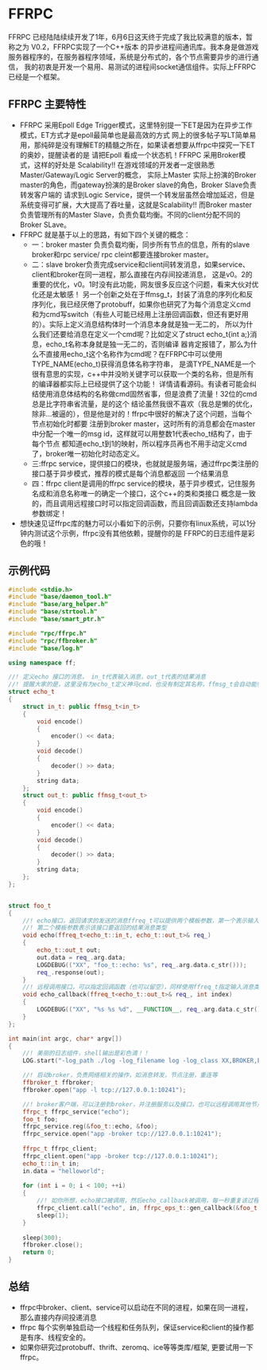 # FFRPC

FFRPC 已经陆陆续续开发了1年，6月6日这天终于完成了我比较满意的版本，暂称之为 V0.2，FFRPC实现了一个C++版本
的异步进程间通讯库。我本身是做游戏服务器程序的，在服务器程序领域，系统是分布式的，各个节点需要异步的进行通信，
我的初衷是开发一个易用、易测试的进程间socket通信组件。实际上FFRPC 已经是一个框架。

## FFRPC 主要特性
 * FFRPC 采用Epoll Edge Trigger模式，这里特别提一下ET是因为在异步工作模式，ET方式才是epoll最简单也是最高效的方式
 网上的很多帖子写LT简单易用，那纯碎是没有理解ET的精髓之所在，如果读者想要从ffrpc中探究一下ET的奥妙，提醒读者的是
 请把Epoll 看成一个状态机！FFRPC 采用Broker模式，这样的好处是 Scalability!! 在游戏领域的开发者一定很熟悉Master/Gateway/Logic Server的概念，
 实际上Master 实际上扮演的Broker master的角色，而gateway扮演的是Broker slave的角色，Broker Slave负责转发客户端的
 请求到Logic Service，提供一个转发层虽然会增加延迟，但是系统变得可扩展，大大提高了吞吐量，这就是Scalability!! 
 而Broker master负责管理所有的Master Slave，负责负载均衡。不同的client分配不同的Broker SLave。
 * FFRPC 就是基于以上的思路，有如下四个关键的概念：
 	* 一：broker master 负责负载均衡，同步所有节点的信息，所有的slave broker和rpc service/ rpc cleint都要连接broker master。
 	* 二：slave broker负责完成service和client间转发消息，如果service、client和broker在同一进程，那么直接在内存间投递消息，
  这是v0。2的重要的优化，v0。1时没有此功能，网友很多反应这个问题，看来大伙对优化还是太敏感！
  另一个创新之处在于ffmsg_t，封装了消息的序列化和反序列化，我已经厌倦了protobuff，如果你也研究了为每个消息定义cmd
  和为cmd写switch（有些人可能已经用上注册回调函数，但还有更好用的）。实际上定义消息结构体时一个消息本身就是独一无二的，
  所以为什么我们还要给消息在定义一个cmd呢？比如定义了struct echo_t{int a;}消息，echo_t名称本身就是独一无二的，否则编译
  器肯定报错了，那么为什么不直接用echo_t这个名称作为cmd呢？在FFRPC中可以使用TYPE_NAME(echo_t)获得消息体名称字符串，
  是滴TYPE_NAME是一个很有意思的实现，c++中并没哟关键字可以获取一个类的名称，但是所有的编译器都实际上已经提供了这个功能！
  详情请看源码。有读者可能会纠结使用消息体结构的名称做cmd固然省事，但是浪费了流量！32位的cmd总是比字符串省流量，是的这个
  结论虽然我很不喜欢（我总是懒的优化，除非...被逼的），但是他是对的！ffrpc中很好的解决了这个问题，当每个节点初始化时都要
  注册到broker master，这时所有的消息都会在master中分配一个唯一的msg id，这样就可以用整数1代表echo_t结构了，由于每个节点
  都知道echo_t到1的映射，所以程序员再也不用手动定义cmd了，broker唯一初始化时动态定义。
 	* 三:ffrpc service，提供接口的模块，也就就是服务端，通过ffrpc类注册的接口基于异步模式，推荐的模式是每个消息都返回
  一个结果消息
 	* 四：ffrpc client是调用的ffrpc service的模块，基于异步模式，记住服务名成和消息名称唯一的确定一个接口，这个c++的类和类接口
  概念是一致的，而且调用远程接口时可以指定回调函数，而且回调函数还支持lambda参数绑定！
 * 想快速见证ffrpc库的魅力可以小看如下的示例，只要你有linux系统，可以1分钟内测试这个示例，ffrpc没有其他依赖，提醒你的是
  FFRPC的日志组件是彩色的哦！
 
## 示例代码

``` c++
#include <stdio.h>
#include "base/daemon_tool.h"
#include "base/arg_helper.h"
#include "base/strtool.h"
#include "base/smart_ptr.h"

#include "rpc/ffrpc.h"
#include "rpc/ffbroker.h"
#include "base/log.h"

using namespace ff;

//! 定义echo 接口的消息， in_t代表输入消息，out_t代表的结果消息
//! 提醒大家的是，这里没有为echo_t定义神马cmd，也没有制定其名称，ffmsg_t会自动能够获取echo_t的名称
struct echo_t
{
    struct in_t: public ffmsg_t<in_t>
    {
        void encode()
        {
            encoder() << data;
        }
        void decode()
        {
            decoder() >> data;
        }
        string data;
    };
    struct out_t: public ffmsg_t<out_t>
    {
        void encode()
        {
            encoder() << data;
        }
        void decode()
        {
            decoder() >> data;
        }
        string data;
    };
};


struct foo_t
{
    //! echo接口，返回请求的发送的消息ffreq_t可以提供两个模板参数，第一个表示输入的消息（请求者发送的）
    //! 第二个模板参数表示该接口要返回的结果消息类型
    void echo(ffreq_t<echo_t::in_t, echo_t::out_t>& req_)
    {
        echo_t::out_t out;
        out.data = req_.arg.data;
        LOGDEBUG(("XX", "foo_t::echo: %s", req_.arg.data.c_str()));
        req_.response(out);
    }
    //! 远程调用接口，可以指定回调函数（也可以留空），同样使用ffreq_t指定输入消息类型，并且可以使用lambda绑定参数
    void echo_callback(ffreq_t<echo_t::out_t>& req_, int index)
    {
        LOGDEBUG(("XX", "%s %s %d", __FUNCTION__, req_.arg.data.c_str(), index));
    }
};

int main(int argc, char* argv[])
{
    //! 美丽的日志组件，shell输出是彩色滴！！
    LOG.start("-log_path ./log -log_filename log -log_class XX,BROKER,FFRPC -log_print_screen true -log_print_file true -log_level 6");

    //! 启动broker，负责网络相关的操作，如消息转发，节点注册，重连等
    ffbroker_t ffbroker;
    ffbroker.open("app -l tcp://127.0.0.1:10241");

    //! broker客户端，可以注册到broker，并注册服务以及接口，也可以远程调用其他节点的接口
    ffrpc_t ffrpc_service("echo");
    foo_t foo;
    ffrpc_service.reg(&foo_t::echo, &foo);
    ffrpc_service.open("app -broker tcp://127.0.0.1:10241");
    
    ffrpc_t ffrpc_client;
    ffrpc_client.open("app -broker tcp://127.0.0.1:10241");
    echo_t::in_t in;
    in.data = "helloworld";
    
    for (int i = 0; i < 100; ++i)
    {
        //! 如你所想，echo接口被调用，然后echo_callback被调用，每一秒重复该过程
        ffrpc_client.call("echo", in, ffrpc_ops_t::gen_callback(&foo_t::echo_callback, &foo, i));
        sleep(1);
    }
    
    sleep(300);
    ffbroker.close();
    return 0;
}

```


## 总结
* ffrpc中broker、client、service可以启动在不同的进程，如果在同一进程，那么直接内存间投递消息
* ffrpc 每个实例单独启动一个线程和任务队列，保证service和client的操作都是有序、线程安全的。
* 如果你研究过protobuff、thrift、zeromq、ice等等类库/框架, 更要试用一下ffrpc。


